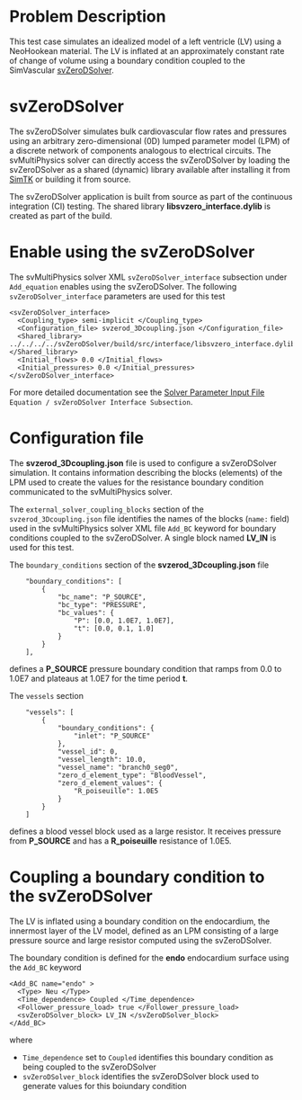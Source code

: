 # Problem Description
This test case simulates an idealized model of a left ventricle (LV) using a NeoHookean material. The LV is inflated at an approximately constant rate of change of volume using a boundary condition coupled to the SimVascular [svZeroDSolver](https://simvascular.github.io/documentation/rom_simulation.html#0d-solver). 

# svZeroDSolver
The svZeroDSolver simulates bulk cardiovascular flow rates and pressures using an arbitrary zero-dimensional (0D) lumped parameter model (LPM) of a discrete network of components analogous to electrical circuits.  The svMultiPhysics solver can directly access the svZeroDSolver by loading the svZeroDSolver as a shared (dynamic) library available after installing it from [SimTK](https://simtk.org/frs/?group_id=188) or building it from source.

The svZeroDSolver application is built from source as part of the continuous integration (CI) testing. The shared library **libsvzero_interface.dylib** is created as part of the build. 

# Enable using the svZeroDSolver
The svMultiPhysics solver XML `svZeroDSolver_interface` subsection under `Add_equation` enables using the svZeroDSolver. The following `svZeroDSolver_interface` parameters are used for this test 
```
<svZeroDSolver_interface> 
  <Coupling_type> semi-implicit </Coupling_type>
  <Configuration_file> svzerod_3Dcoupling.json </Configuration_file>
  <Shared_library> ../../../../svZeroDSolver/build/src/interface/libsvzero_interface.dylib </Shared_library>  
  <Initial_flows> 0.0 </Initial_flows>
  <Initial_pressures> 0.0 </Initial_pressures>
</svZeroDSolver_interface>
```
For more detailed documentation see the [Solver Parameter Input File](https://simvascular.github.io/documentation/multi_physics.html#solver-input-file
) `Equation / svZeroDSolver Interface Subsection`.


# Configuration file
The **svzerod_3Dcoupling.json** file is used to configure a svZeroDSolver simulation. It contains information describing the blocks (elements) of the LPM used to create the values for the resistance boundary condition communicated to the svMultiPhysics solver.

The `external_solver_coupling_blocks` section of the `svzerod_3Dcoupling.json` file identifies the names of the blocks (`name:` field) used in the svMultiPhysics solver XML file `Add_BC` keyword for boundary conditions coupled to the svZeroDSolver. A single block named **LV_IN** is used for this test. 

The `boundary_conditions` section of the **svzerod_3Dcoupling.json** file
```
    "boundary_conditions": [
        {
            "bc_name": "P_SOURCE",
            "bc_type": "PRESSURE",
            "bc_values": {
                "P": [0.0, 1.0E7, 1.0E7],
                "t": [0.0, 0.1, 1.0]
            }
        }
    ],
```
defines a **P_SOURCE** pressure boundary condition that ramps from 0.0 to 1.0E7 and plateaus at 1.0E7 for the time period **t**.

The `vessels` section  
```
    "vessels": [
        {
            "boundary_conditions": {
                "inlet": "P_SOURCE"
            },
            "vessel_id": 0,
            "vessel_length": 10.0,
            "vessel_name": "branch0_seg0",
            "zero_d_element_type": "BloodVessel",
            "zero_d_element_values": {
                "R_poiseuille": 1.0E5
            }
        }
    ]
```
defines a blood vessel block used as a large resistor. It receives pressure from **P_SOURCE** and has a **R_poiseuille** resistance of 1.0E5. 

# Coupling a boundary condition to the svZeroDSolver
The LV is inflated using a boundary condition on the endocardium, the innermost layer of the LV model, defined as an LPM consisting of a large pressure source and large resistor computed using the svZeroDSolver.

The boundary condition is defined for the **endo** endocardium surface using the `Add_BC` keyword
```
<Add_BC name="endo" >
  <Type> Neu </Type>
  <Time_dependence> Coupled </Time_dependence>
  <Follower_pressure_load> true </Follower_pressure_load>
  <svZeroDSolver_block> LV_IN </svZeroDSolver_block>  
</Add_BC>
```
where 
- `Time_dependence` set to `Coupled` identifies this boundary condition as being coupled to the svZeroDSolver
- `svZeroDSolver_block` identifies the svZeroDSolver block used to generate values for this boiundary condition
  

